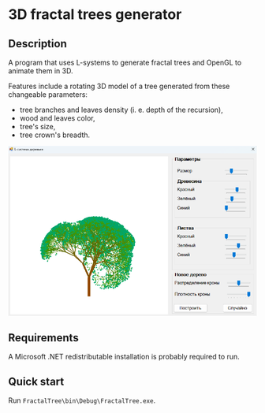 # 3D fractal trees generator

## Description
A program that uses L-systems to generate fractal trees and OpenGL to animate them in 3D. 

Features include a rotating 3D model of a tree generated from these changeable parameters:
* tree branches and leaves density (i. e. depth of the recursion),
* wood and leaves color,
* tree's size,
* tree crown's breadth.

![](thumbnail.png)

## Requirements
A Microsoft .NET redistributable installation is probably required to run.

## Quick start
Run `FractalTree\bin\Debug\FractalTree.exe`.
